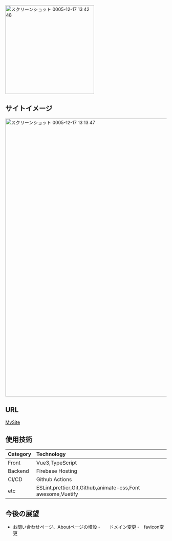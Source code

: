 <img width="277" alt="スクリーンショット 0005-12-17 13 42 48" src="https://github.com/suimin-suyaa/my-site/assets/118048244/2404d431-d979-471a-b94e-2191cf02e536">


## サイトイメージ

<img width="869" alt="スクリーンショット 0005-12-17 13 13 47" src="https://github.com/suimin-suyaa/my-site/assets/118048244/4d42f485-664e-4d0d-9ccd-33fa72feb6c1">


## URL

[MySite](https://chiaki-my-site.web.app/ "MySite")


## 使用技術

| Category   | Technology |
|:-----------|:-----------|
| Front      | Vue3,TypeScript |
| Backend    | Firebase Hosting | 
| CI/CD      | Github Actions | 
| etc        | ESLint,prettier,Git,Github,animate-css,Font awesome,Vuetify |


## 今後の展望
- お問い合わせページ、Aboutページの増設
-　　ドメイン変更
-　favicon変更

